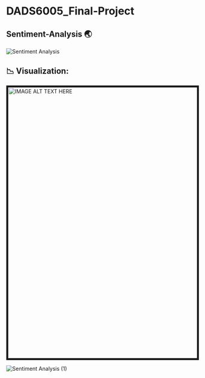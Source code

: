 # DADS6005_Final-Project
## Sentiment-Analysis 🌏

![Sentiment Analysis](https://user-images.githubusercontent.com/97329965/212549301-84b7ff20-add9-47d8-ad67-2bb78cab200c.png)


## 📉 Visualization:
<a href="http://www.youtube.com/watch?feature=player_embedded&v=x2ratX9Eakw
" target="_blank"><img src="http://img.youtube.com/vi/x2ratX9Eakw/0.jpg" 
alt="IMAGE ALT TEXT HERE" width="1280" height="720" border="5" /></a>

![Sentiment Analysis (1)](https://user-images.githubusercontent.com/97329965/212549353-f2adb754-3559-4420-bb07-1a7669d86010.png)
